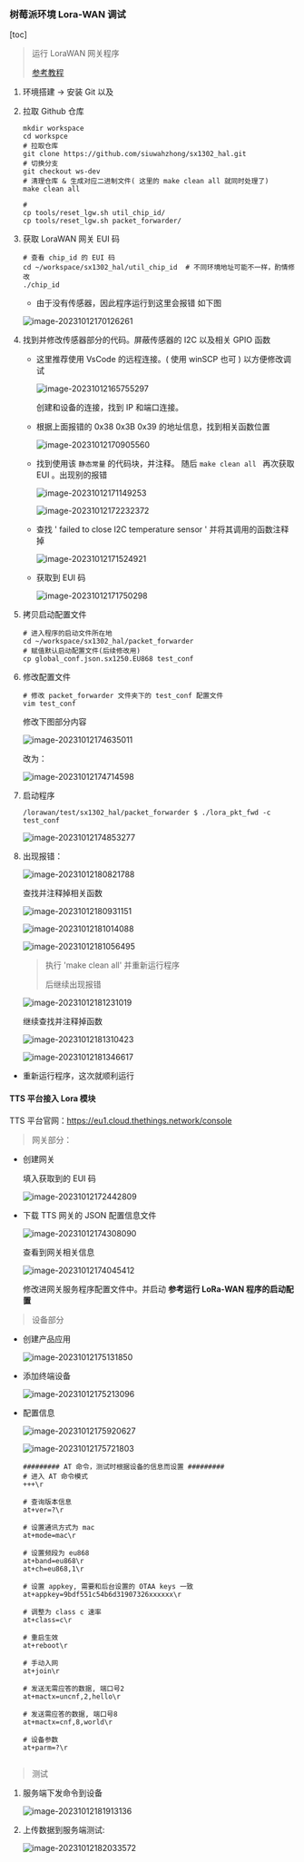 ### 树莓派环境 Lora-WAN 调试

[toc]

> 运行 LoraWAN 网关程序
>
> [参考教程](https://www.waveshare.net/wiki/SX1302_LoRaWAN_Gateway_HAT)

1. 环境搭建 -> 安装 Git 以及

2. 拉取 Github 仓库

   ```shell
   mkdir workspace
   cd workspce
   # 拉取仓库
   git clone https://github.com/siuwahzhong/sx1302_hal.git
   # 切换分支 
   git checkout ws-dev
   # 清理仓库 & 生成对应二进制文件( 这里的 make clean all 就同时处理了)
   make clean all
   
   #
   cp tools/reset_lgw.sh util_chip_id/
   cp tools/reset_lgw.sh packet_forwarder/
   ```

3. 获取 LoraWAN 网关 EUI 码

   ```shell
   # 查看 chip_id 的 EUI 码
   cd ~/workspace/sx1302_hal/util_chip_id  # 不同环境地址可能不一样，酌情修改
   ./chip_id
   
   ```
   
   - 由于没有传感器，因此程序运行到这里会报错 如下图
   
   ![image-20231012170126261](https://dearliao.oss-cn-shenzhen.aliyuncs.com/Note/picture/202310181450760.png)
   
4. 找到并修改传感器部分的代码。屏蔽传感器的 I2C 以及相关 GPIO 函数

   - 这里推荐使用 VsCode 的远程连接。( 使用 winSCP 也可 ) 以方便修改调试

     ![image-20231012165755297](https://dearliao.oss-cn-shenzhen.aliyuncs.com/Note/picture/202310181450762.png)

     创建和设备的连接，找到 IP 和端口连接。

   - 根据上面报错的 0x38 0x3B 0x39 的地址信息，找到相关函数位置

     ![image-20231012170905560](https://dearliao.oss-cn-shenzhen.aliyuncs.com/Note/picture/202310181450763.png)

   - 找到使用该 `静态常量` 的代码块，并注释。 随后 `make clean all ` 再次获取 EUI 。出现别的报错

     ![image-20231012171149253](https://dearliao.oss-cn-shenzhen.aliyuncs.com/Note/picture/202310181450764.png)

     ![image-20231012172232372](https://dearliao.oss-cn-shenzhen.aliyuncs.com/Note/picture/202310181450765.png)

   - 查找 ' failed to close I2C temperature sensor ' 并将其调用的函数注释掉

     ![image-20231012171524921](https://dearliao.oss-cn-shenzhen.aliyuncs.com/Note/picture/202310181450766.png)

   - 获取到 EUI 码

     ![image-20231012171750298](https://dearliao.oss-cn-shenzhen.aliyuncs.com/Note/picture/202310181450767.png)

5. 拷贝启动配置文件

   ```shell
   # 进入程序的启动文件所在地
   cd ~/workspace/sx1302_hal/packet_forwarder
   # 赋值默认启动配置文件(后续修改用)
   cp global_conf.json.sx1250.EU868 test_conf
   
   ```

6. 修改配置文件

   ```shell
   # 修改 packet_forwarder 文件夹下的 test_conf 配置文件
   vim test_conf
   
   ```

   修改下图部分内容

   ![image-20231012174635011](https://dearliao.oss-cn-shenzhen.aliyuncs.com/Note/picture/202310181450768.png)

   改为：

   ![image-20231012174714598](https://dearliao.oss-cn-shenzhen.aliyuncs.com/Note/picture/202310181450769.png)

7. 启动程序

   `/lorawan/test/sx1302_hal/packet_forwarder $ ./lora_pkt_fwd -c test_conf`

   ![image-20231012174853277](https://dearliao.oss-cn-shenzhen.aliyuncs.com/Note/picture/202310181450770.png)

8. 出现报错：

   ![image-20231012180821788](https://dearliao.oss-cn-shenzhen.aliyuncs.com/Note/picture/202310181450771.png)

   查找并注释掉相关函数

   ![image-20231012180931151](https://dearliao.oss-cn-shenzhen.aliyuncs.com/Note/picture/202310181450772.png)

   ![image-20231012181014088](https://dearliao.oss-cn-shenzhen.aliyuncs.com/Note/picture/202310181450773.png)

   ![image-20231012181056495](https://dearliao.oss-cn-shenzhen.aliyuncs.com/Note/picture/202310181450774.png)

   > 执行 'make clean all' 并重新运行程序
   >
   > 后继续出现报错

   ![image-20231012181231019](https://dearliao.oss-cn-shenzhen.aliyuncs.com/Note/picture/202310181450775.png)

   继续查找并注释掉函数

   ![image-20231012181310423](https://dearliao.oss-cn-shenzhen.aliyuncs.com/Note/picture/202310181450776.png)

   ![image-20231012181346617](https://dearliao.oss-cn-shenzhen.aliyuncs.com/Note/picture/202310181450777.png)

- 重新运行程序，这次就顺利运行



#### TTS 平台接入 Lora 模块

TTS 平台官网：https://eu1.cloud.thethings.network/console

> 网关部分：

- 创建网关

  填入获取到的 EUI 码

  ![image-20231012172442809](https://dearliao.oss-cn-shenzhen.aliyuncs.com/Note/picture/202310181450778.png)

  

- 下载 TTS 网关的 JSON 配置信息文件

  ![image-20231012174308090](https://dearliao.oss-cn-shenzhen.aliyuncs.com/Note/picture/202310181450779.png)

  查看到网关相关信息

  ![image-20231012174045412](https://dearliao.oss-cn-shenzhen.aliyuncs.com/Note/picture/202310181450780.png)

  修改进网关服务程序配置文件中。并启动 **参考运行 LoRa-WAN 程序的启动配置**

  

> 设备部分

- 创建产品应用

  ![image-20231012175131850](https://dearliao.oss-cn-shenzhen.aliyuncs.com/Note/picture/202310181450781.png)

- 添加终端设备

  ![image-20231012175213096](https://dearliao.oss-cn-shenzhen.aliyuncs.com/Note/picture/202310181450782.png)

- 配置信息

  ![image-20231012175920627](https://dearliao.oss-cn-shenzhen.aliyuncs.com/Note/picture/202310181450783.png)

  ![image-20231012175721803](https://dearliao.oss-cn-shenzhen.aliyuncs.com/Note/picture/202310181450784.png)

  ```shell
  ######### AT 命令，测试时根据设备的信息而设置 #########
  # 进入 AT 命令模式
  +++\r
  
  # 查询版本信息
  at+ver=?\r
  
  # 设置通讯方式为 mac
  at+mode=mac\r
  
  # 设置频段为 eu868
  at+band=eu868\r
  at+ch=eu868,1\r
  
  # 设置 appkey, 需要和后台设置的 OTAA keys 一致
  at+appkey=9bdf551c54b6d31907326xxxxxx\r
  
  # 调整为 class c 速率
  at+class=c\r
  
  # 重启生效
  at+reboot\r
  
  # 手动入网
  at+join\r
  
  # 发送无需应答的数据, 端口号2
  at+mactx=uncnf,2,hello\r
  
  # 发送需应答的数据, 端口号8
  at+mactx=cnf,8,world\r
  
  # 设备参数
  at+parm=?\r
  
  
  ```
  
  

> 测试

1. 服务端下发命令到设备

   ![image-20231012181913136](https://dearliao.oss-cn-shenzhen.aliyuncs.com/Note/picture/202310181450785.png)

2. 上传数据到服务端测试:

   ![image-20231012182033572](https://dearliao.oss-cn-shenzhen.aliyuncs.com/Note/picture/202310181450786.png)

   
